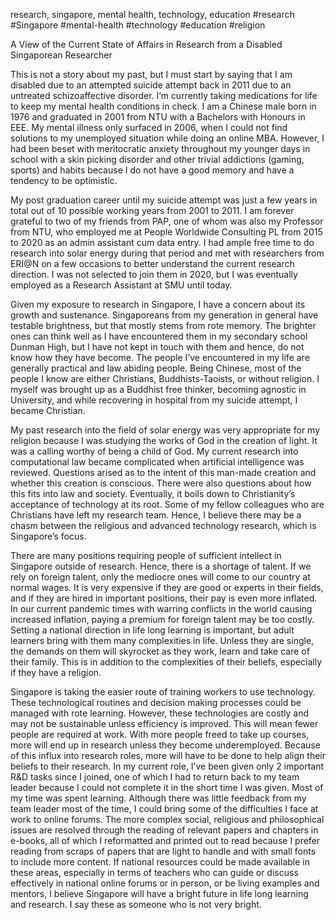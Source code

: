 research, singapore, mental health, technology, education
#research
#Singapore
#mental-health
#technology
#education
#religion

A View of the Current State of Affairs in Research from a Disabled Singaporean Researcher

This is not a story about my past, but I must start by saying that I am disabled due to an attempted suicide attempt back in 2011 due to an untreated schizoaffective disorder. I’m currently taking medications for life to keep my mental health conditions in check. I am a Chinese male born in 1976 and graduated in 2001 from NTU with a Bachelors with Honours in EEE. My mental illness only surfaced in 2006, when I could not find solutions to my unemployed situation while doing an online MBA. However, I had been beset with meritocratic anxiety throughout my younger days in school with a skin picking disorder and other trivial addictions (gaming, sports) and habits because I do not have a good memory and have a tendency to be optimistic.

My post graduation career until my suicide attempt was just a few years in total out of 10 possible working years from 2001 to 2011. I am forever grateful to two of my friends from PAP, one of whom was also my Professor from NTU, who employed me at People Worldwide Consulting PL from 2015 to 2020 as an admin assistant cum data entry. I had ample free time to do research into solar energy during that period and met with researchers from ERI@N on a few occasions to better understand the current research direction. I was not selected to join them in 2020, but I was eventually employed as a Research Assistant at SMU until today.

Given my exposure to research in Singapore, I have a concern about its growth and sustenance. Singaporeans from my generation in general have testable brightness, but that mostly stems from rote memory. The brighter ones can think well as I have encountered them in my secondary school Dunman High, but I have not kept in touch with them and hence, do not know how they have become. The people I’ve encountered in my life are generally practical and law abiding people. Being Chinese, most of the people I know are either Christians, Buddhists-Taoists, or without religion. I myself was brought up as a Buddhist free thinker, becoming agnostic in University, and while recovering in hospital from my suicide attempt, I became Christian.

My past research into the field of solar energy was very appropriate for my religion because I was studying the works of God in the creation of light. It was a calling worthy of being a child of God. My current research into computational law became complicated when artificial intelligence was reviewed. Questions arised as to the intent of this man-made creation and whether this creation is conscious. There were also questions about how this fits into law and society. Eventually, it boils down to Christianity’s acceptance of technology at its root. Some of my fellow colleagues who are Christians have left my research team. Hence, I believe there may be a chasm between the religious and advanced technology research, which is Singapore’s focus.

There are many positions requiring people of sufficient intellect in Singapore outside of research. Hence, there is a shortage of talent. If we rely on foreign talent, only the mediocre ones will come to our country at normal wages. It is very expensive if they are good or experts in their fields, and if they are hired in important positions, their pay is even more inflated. In our current pandemic times with warring conflicts in the world causing increased inflation, paying a premium for foreign talent may be too costly. Setting a national direction in life long learning is important, but adult learners bring with them many complexities in life. Unless they are single, the demands on them will skyrocket as they work, learn and take care of their family. This is in addition to the complexities of their beliefs, especially if they have a religion.

Singapore is taking the easier route of training workers to use technology. These technological routines and decision making processes could be managed with rote learning. However, these technologies are costly and may not be sustainable unless efficiency is improved. This will mean fewer people are required at work. With more people freed to take up courses, more will end up in research unless they become underemployed. Because of this influx into research roles, more will have to be done to help align their beliefs to their research. In my current role, I’ve been given only 2 important R&D tasks since I joined, one of which I had to return back to my team leader because I could not complete it in the short time I was given. Most of my time was spent learning. Although there was little feedback from my team leader most of the time, I could bring some of the difficulties I face at work to online forums. The more complex social, religious and philosophical issues are resolved through the reading of relevant papers and chapters in e-books, all of which I reformatted and printed out to read because I prefer reading from scraps of papers that are light to handle and with small fonts to include more content. If national resources could be made available in these areas, especially in terms of teachers who can guide or discuss effectively in national online forums or in person, or be living examples and mentors, I believe Singapore will have a bright future in life long learning and research. I say these as someone who is not very bright.

